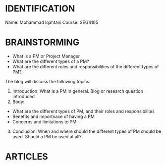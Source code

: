 # IDENTIFICATION
Name: Mohammad lqahtani
Course: SEG4105

# BRAINSTORMING
* What is a PM or Project Manager
* What are the different types of a PM?
* What are the different roles and responsibilities of the different types of PM?

The blog will discuss the following topics:
1) Introduction: What is a PM in general. Blog or research question introduced
2) Body: 
- What are the different types of PM, and their roles and responsibilites
- Benefits and importnace of having a PM
- Concerns and limitations to PM
3) Conclusion: When and where should the different types of PM should be used. Should a PM be used at all?

# ARTICLES
